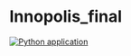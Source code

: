 # Innopolis_final
[![Python application](https://github.com/gonuskus/Innopolis_final/actions/workflows/main.yml/badge.svg?branch=main)](https://github.com/gonuskus/Innopolis_final/actions/workflows/main.yml)
